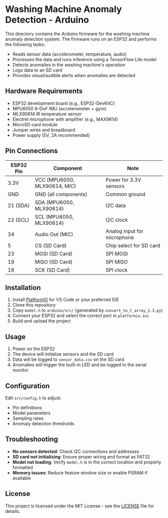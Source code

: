 # Washing Machine Anomaly Detection - Arduino

This directory contains the Arduino firmware for the washing machine anomaly detection system. The firmware runs on an ESP32 and performs the following tasks:

- Reads sensor data (accelerometer, temperature, audio)
- Processes the data and runs inference using a TensorFlow Lite model
- Detects anomalies in the washing machine's operation
- Logs data to an SD card
- Provides visual/audible alerts when anomalies are detected

## Hardware Requirements

- ESP32 development board (e.g., ESP32-DevKitC)
- MPU6050 6-DoF IMU (accelerometer + gyro)
- MLX90614 IR temperature sensor
- Electret microphone with amplifier (e.g., MAX9814)
- MicroSD card module
- Jumper wires and breadboard
- Power supply (5V, 2A recommended)

## Pin Connections

| ESP32 Pin | Component | Note |
|-----------|-----------|------|
| 3.3V     | VCC (MPU6050, MLX90614, MIC) | Power for 3.3V sensors |
| GND      | GND (all components) | Common ground |
| 21 (SDA) | SDA (MPU6050, MLX90614) | I2C data |
| 22 (SCL) | SCL (MPU6050, MLX90614) | I2C clock |
| 34       | Audio Out (MIC) | Analog input for microphone |
| 5        | CS (SD Card) | Chip select for SD card |
| 23       | MOSI (SD Card) | SPI MOSI |
| 19       | MISO (SD Card) | SPI MISO |
| 18       | SCK (SD Card) | SPI clock |


## Installation

1. Install [PlatformIO](https://platformio.org/) for VS Code or your preferred IDE
2. Clone this repository
3. Copy `model.h` to `arduino/src/` (generated by `convert_to_C_array_2.3.py`)
4. Connect your ESP32 and select the correct port in `platformio.ini`
5. Build and upload the project

## Usage

1. Power on the ESP32
2. The device will initialize sensors and the SD card
3. Data will be logged to `sensor_data.csv` on the SD card
4. Anomalies will trigger the built-in LED and be logged to the serial monitor

## Configuration

Edit `src/config.h` to adjust:
- Pin definitions
- Model parameters
- Sampling rates
- Anomaly detection thresholds

## Troubleshooting

- **No sensors detected**: Check I2C connections and addresses
- **SD card not initializing**: Ensure proper wiring and format as FAT32
- **Model not loading**: Verify `model.h` is in the correct location and properly formatted
- **Memory issues**: Reduce feature window size or enable PSRAM if available

## License

This project is licensed under the MIT License - see the [LICENSE](../LICENSE) file for details.
